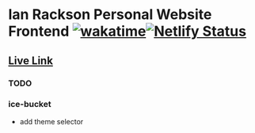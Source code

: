 # Ian Rackson Personal Website Frontend [![wakatime](https://wakatime.com/badge/github/irackson/PersonalFrontend.svg)](https://wakatime.com/badge/github/irackson/PersonalFrontend)[![Netlify Status](https://api.netlify.com/api/v1/badges/de157e9e-6259-4033-8d07-f03a2f592f0f/deploy-status)](https://app.netlify.com/sites/epic-stonebraker-4f69d2/deploys)

## [Live Link](https://ianrackson.com/)

### TODO

### ice-bucket

-   add theme selector
